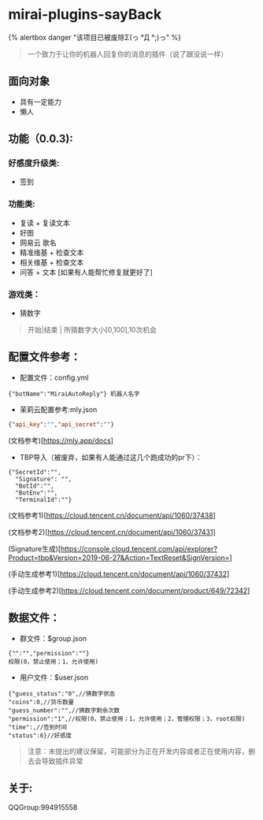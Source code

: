 # mirai-plugins-sayBack
{% alertbox danger "该项目已被废除Σ(っ °Д °;)っ" %}
> 一个致力于让你的机器人回复你的消息的插件（说了跟没说一样）
## 面向对象
* 具有一定能力
* 懒人
## 功能（0.0.3):
### 好感度升级类:
* 签到
### 功能类:
* 复读 + 复读文本
* 好图
* 网易云 歌名
* 精准维基 + 检查文本
* 相关维基 + 检查文本
* 问答 + 文本 [如果有人能帮忙修复就更好了]
### 游戏类：
* 猜数字
> 开始|结束 | 所猜数字大小[0,100],10次机会
## 配置文件参考：
* 配置文件：config.yml
```
{"botName":"MiraiAutoReply"} 机器人名字
```
* 茉莉云配置参考:mly.json
```json
{"api_key":"","api_secret":""}
```
(文档参考)[https://mly.app/docs]
* TBP导入（被废弃，如果有人能通过这几个跑成功的pr下）：
```
{"SecretId":"",
  "Signature": "",
  "BotId":"",
  "BotEnv":"",
  "TerminalId":""}
```
(文档参考1)[https://cloud.tencent.cn/document/api/1060/37438]

(文档参考2)[https://cloud.tencent.cn/document/api/1060/37431]

(Signature生成)[https://console.cloud.tencent.com/api/explorer?Product=tbp&Version=2019-06-27&Action=TextReset&SignVersion=]

(手动生成参考1)[https://cloud.tencent.cn/document/api/1060/37432]

(手动生成参考2)[https://cloud.tencent.com/document/product/649/72342]

## 数据文件：
* 群文件：$group.json
```
{"":"","permission":""}
权限(0，禁止使用；1，允许使用)
```
* 用户文件：$user.json
```
{"guess_status":"0",//猜数字状态
"coins":0,//货币数量
"guess_number":"",//猜数字剩余次数
"permission":"1",//权限(0，禁止使用；1，允许使用；2，管理权限；3，root权限)
"time":,//签到时间
"status":6}//好感度
```
> 注意：未提出的建议保留，可能部分为正在开发内容或者正在使用内容，删去会导致插件异常
## 关于:
QQGroup:994915558